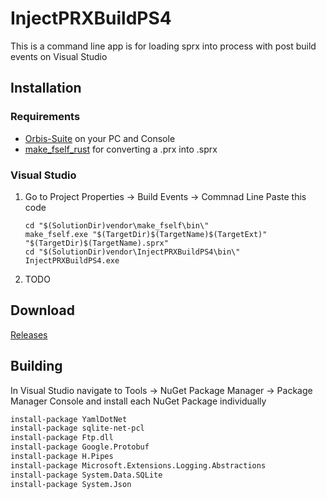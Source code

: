 # InjectPRXBuildPS4
This is a command line app is for loading sprx into process with post build events on Visual Studio


## Installation

### Requirements
* [Orbis-Suite](https://github.com/OSM-Made/Orbis-Suite/releases) on your PC and Console
* [make_fself_rust](https://github.com/TheRouletteBoi/make_fself_rust/releases) for converting a .prx into .sprx

### Visual Studio 

1. Go to Project Properties -> Build Events -> Commnad Line
Paste this code
    ```
    cd "$(SolutionDir)vendor\make_fself\bin\"
    make_fself.exe "$(TargetDir)$(TargetName)$(TargetExt)" "$(TargetDir)$(TargetName).sprx"
    cd "$(SolutionDir)vendor\InjectPRXBuildPS4\bin\"
    InjectPRXBuildPS4.exe
    ```
2. TODO

## Download
[Releases](https://github.com/TheRouletteBoi/InjectPRXBuildPS4/releases)

## Building 
In Visual Studio navigate to Tools -> NuGet Package Manager -> Package Manager Console and install each NuGet Package individually

```bash
install-package YamlDotNet
install-package sqlite-net-pcl
install-package Ftp.dll
install-package Google.Protobuf
install-package H.Pipes
install-package Microsoft.Extensions.Logging.Abstractions
install-package System.Data.SQLite
install-package System.Json
```